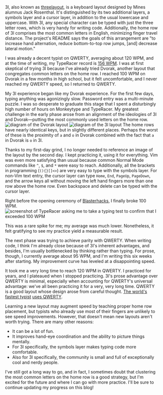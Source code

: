 3l, also known as [threelayout](https://github.com/jackrosenthal/threelayout), is a keyboard layout designed by Mines alumnus Jack Rosenthal. It's distinguished by its two additional layers, a symbols layer and a cursor layer, in addition to the usual lowercase and uppercase. With 3l, any special character can be typed with just the three letter rows, which is very handy for writing code. Additionally, the home row of 3l comprises the most common letters in English, minimizing finger travel distance. The project's README says the goals of this arrangement are "to increase hand alternation, reduce bottom-to-top row jumps, [and] decrease lateral motion."

I was already a decent typist on QWERTY, averaging about 120 WPM, and at the time of writing, my TypeRacer record is [156 WPM](https://data.typeracer.com/pit/result?id=|tr:nonoesimposible|355). I was at first skeptical of trying 3l because I've already tried Dvorak, another layout that congregates common letters on the home row. I reached 100 WPM on Dvorak in a few months in high school, but it felt uncomfortable, and I never reached my QWERTY speed, so I returned to QWERTY.

My 3l experience began like my Dvorak experience. For the first few days, typing anything was agonizingly slow. Password entry was a multi-minute puzzle. I was so desperate to graduate this stage that I spent a disturbingly high number of hours on Monkeytype and TypeRacer. My greatest challenge in the early phase arose from an alignment of the ideologies of 3l and Dvorak—putting the most commonly used letters on the home row.
![diagram of the Dvorak layout](dvorak.svg)
![diagram of the 3l layout](standard_three.png "Dvorak is on top; 3l is on the bottom.")
The home rows have nearly identical keys, but in slightly different places. Perhaps the worst of these is the proximity of `a` and `o` in Dvorak combined with the fact that `a` in Dvorak is `o` in 3l.

Thanks to my first-day grind, I no longer needed to reference an image of the layout by the second day. I kept practicing it, using it for everything. Vim was even more satisfying than usual because common Normal Mode commands like `^`, `$`, and `*` were easy to reach. Additionally, all the brackets in programming (`(){}[]<>`) are very easy to type with the symbols layer. For non-Vim text entry, the cursor layer can type `Home`, `End`, `PageUp`, `PageDown`, and the arrow keys all without moving the left hand fingers more than one row above the home row. Even backspace and delete can be typed with the cursor layer.

Right before the opening ceremony of [Blasterhacks](/blog/blasterhacks-2024), I finally broke 100 WPM.
![screenshot of TypeRacer asking me to take a typing test to confirm that I exceeded 100 WPM](breaking_100wpm.png "Finally, the big milestone!")

This was a rare spike for me; my average was much lower. Nonetheless, it felt gratifying to see my practice yield a measurable result.

The next phase was trying to achieve parity with QWERTY. When writing code, I think I'm already close because of 3l's inherent advantages, and besides, I'm usually bottlenecked by thinking rather than typing. For prose, though, I currently average about 95 WPM, and I'm writing this six weeks after starting. My improvement curve has leveled at a disappointing speed.

It took me a very long time to reach 120 WPM in QWERTY. I practiced for years, and I plateaued when I stopped practicing. 3l's prose advantage over QWERTY is minimal, especially when accounting for QWERTY's universal advantage: we've all been practicing it for a very, very long time. QWERTY is a good layout whose design arose from careful thought. [The world's fastest typist](https://blog.typeracer.com/2023/08/21/whos-the-fastest-typer-in-the-world-meet-the-newly-crowned-worlds-fastest-typist-of-2023-by-typingstats-joshu-from-california-united-states/) [uses QWERTY](https://www.youtube.com/@joshua728/videos).

Learning a new layout may augment speed by teaching proper home row placement, but typists who already use most of their fingers are unlikely to see speed improvements. However, that doesn't mean new layouts aren't worth trying. There are many other reasons:
* It can be a lot of fun.
* It improves hand-eye coordination and the ability to picture things mentally.
* For 3l specifically, the symbols layer makes typing code more comfortable.
* Also for 3l specifically, the community is small and full of exceptionally cool and nerdy people.

I've still got a long way to go, and in fact, I sometimes doubt that clustering the most common letters on the home row is a good strategy, but I'm excited for the future and where I can go with more practice. I'll be sure to continue updating my progress on this blog!

